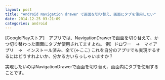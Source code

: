 ```yaml
---
layout: post
title: "Android Navigation drawer で画面を切り替え、画面にタブを使用したい"
date: 2014-12-25 03:21:09
categories: android
---
```

<p>[GooglePlayストア]　アプリでは、NavigationDrawerで画面を切り替えて、かつ切り替わった画面にタブが使用されてますよね。
例）ドロワー　→　マイアプリ　→　インストール済み、全て(←ここ)
これを自分のアプリでも実現するするにはどうすれよいか、分かる方いらっしゃいますか？</p>

<p>実現したいのはNavigationDrawerで画面を切り替え、画面内にタブを使用することです。</p>
